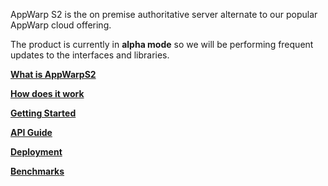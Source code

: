 AppWarp S2 is the on premise authoritative server alternate to our popular AppWarp cloud offering. 

The product is currently in **alpha mode** so we will be performing frequent updates to the interfaces and libraries.

[**What is AppWarpS2**](https://github.com/shephertz/AppWarpS2Docs/wiki/What-is-AppWarpS2)

[**How does it work**](https://github.com/shephertz/AppWarpS2Docs/wiki/How-it-works)

[**Getting Started**](https://github.com/shephertz/AppWarpS2Docs/wiki/Getting-Started)

[**API Guide**](https://github.com/shephertz/AppWarpS2Docs/wiki/API-Guide)

[**Deployment**](https://github.com/shephertz/AppWarpS2Docs/wiki/Deployment)

[**Benchmarks**](https://github.com/shephertz/AppWarpS2Docs/wiki/Benchmarks)
